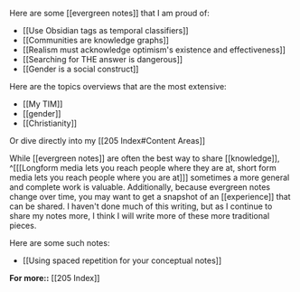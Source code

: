 Here are some [[evergreen notes]] that I am proud of:
- [[Use Obsidian tags as temporal classifiers]]
- [[Communities are knowledge graphs]]
- [[Realism must acknowledge optimism's existence and effectiveness]]
- [[Searching for THE answer is dangerous]]
- [[Gender is a social construct]]

Here are the topics overviews that are the most extensive:
- [[My TIM]]
- [[gender]]
- [[Christianity]]

Or dive directly into my [[205 Index#Content Areas]]

While [[evergreen notes]] are often the best way to share [[knowledge]],
^[[[Longform media lets you reach people where they are at, short form media lets you reach people where you are at]]]
sometimes a more general and complete work is valuable. Additionally, because evergreen notes change over time, you may want to get a snapshot of an [[experience]] that can be shared. I haven't done much of this writing, but as I continue to share my notes more, I think I will write more of these more traditional pieces. 

Here are some such notes:
- [[Using spaced repetition for your conceptual notes]]

**For more::** [[205 Index]]


